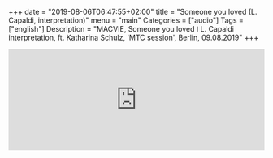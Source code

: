 +++
date = "2019-08-06T06:47:55+02:00"
title = "Someone you loved (L. Capaldi, interpretation)"
menu = "main"
Categories = ["audio"]
Tags = ["english"]
Description = "MACVIE, Someone you loved  ǀ  L. Capaldi interpretation, ft. Katharina Schulz, 'MTC session', Berlin, 09.08.2019"
+++


<iframe width="100%" height="200" scrolling="no" frameborder="no" allow="autoplay" src="https://w.soundcloud.com/player/?url=https%3A//api.soundcloud.com/tracks/664306667&color=%2300ff6a&auto_play=false&hide_related=false&show_comments=true&show_user=true&show_reposts=false&show_teaser=true&visual=true"></iframe>



